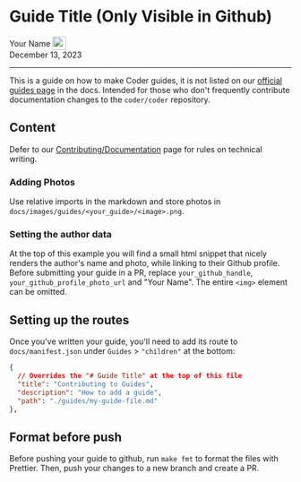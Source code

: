 # Guide Title (Only Visible in Github)

<div>
  <a href="https://github.com/<your_github_handle>" style="text-decoration: none; color: inherit;">
    <span style="vertical-align:middle;">Your Name</span>
    <img src="https://github.com/ericpaulsen.png" width="24px" height="24px" style="vertical-align:middle; margin: 0px;"/>
  </a>
</div>
December 13, 2023

---

This is a guide on how to make Coder guides, it is not listed on our
[official guides page](https://coder.com/docs/guides) in the docs. Intended for
those who don't frequently contribute documentation changes to the `coder/coder`
repository.

## Content

Defer to our
[Contributing/Documentation](https://coder.com/docs/contributing/documentation)
page for rules on technical writing.

### Adding Photos

Use relative imports in the markdown and store photos in
`docs/images/guides/<your_guide>/<image>.png`.

### Setting the author data

At the top of this example you will find a small html snippet that nicely
renders the author's name and photo, while linking to their Github profile.
Before submitting your guide in a PR, replace `your_github_handle`,
`your_github_profile_photo_url` and "Your Name". The entire `<img>` element can
be omitted.

## Setting up the routes

Once you've written your guide, you'll need to add its route to
`docs/manifest.json` under `Guides` > `"children"` at the bottom:

```json
{
  // Overrides the "# Guide Title" at the top of this file
  "title": "Contributing to Guides",
  "description": "How to add a guide",
  "path": "./guides/my-guide-file.md"
},
```

## Format before push

Before pushing your guide to github, run `make fmt` to format the files with
Prettier. Then, push your changes to a new branch and create a PR.
